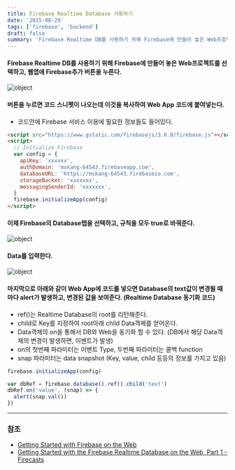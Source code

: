 ```yaml
---
title: Firebase Realtime Database 사용하기
date: '2015-08-29'
tags: ['firebase', 'backend']
draft: false
summary: 'Firebase Realtime DB를 사용하기 위해 Firebase에 만들어 놓은 Web프로젝트를 선택하고, 웹앱에 Firebase추가 버튼을 누른다.'
---
```


#### Firebase Realtime DB를 사용하기 위해 Firebase에 만들어 놓은 Web프로젝트를 선택하고, 웹앱에 Firebase추가 버튼을 누른다.

![object](/static/images/fb-base.png 'object')

#### 버튼을 누르면 코드 스니펫이 나오는데 이것을 복사하여 Web App 코드에 붙여넣는다.

- 코드안에 Firebase 서비스 이용에 필요한 정보들도 들어있다.

```html
<script src="https://www.gstatic.com/firebasejs/3.6.0/firebase.js"></script>
<script>
  // Initialize Firebase
  var config = {
    apiKey: 'xxxxxx',
    authDomain: 'mskang-64543.firebaseapp.com',
    databaseURL: 'https://mskang-64543.firebaseio.com',
    storageBucket: 'xxxxxxx',
    messagingSenderId: 'xxxxxxx',
  }
  firebase.initializeApp(config)
</script>
```

#### 이제 Firebase의 Database탭을 선택하고, 규칙을 모두 true로 바꿔준다.

![object](/static/images/fb-db-rule.png 'object')

#### Data를 입력한다.

![object](/static/images/fb-db-data.png 'object')

#### 마지막으로 아래와 같이 Web App에 코드를 넣으면 Database의 text값이 변경될 때마다 alert가 발생하고, 변경된 값을 보여준다. (Realtime Database 동기화 코드)

- ref()는 Realtime Database의 root를 리턴해준다.
- child로 Key를 지정하여 root아래 child Data객체를 얻어온다.
- Data객체의 on을 통해서 DB와 Web을 동기화 할 수 있다. (DB에서 해당 Data객체의 변경이 발생하면, 이벤트가 발생)
- on의 첫번째 파라미터는 이벤트 Type, 두번째 파라미터는 콜백 function
- snap 파라미터는 data snapshot (Key, value, child 등등의 정보를 가지고 있음)

```js
firebase.initializeApp(config)

var dbRef = firebase.database().ref().child('text')
dbRef.on('value', (snap) => {
  alert(snap.val())
})
```

---

### 참조

- [Getting Started with Firebase on the Web](https://www.youtube.com/watch?v=k1D0_wFlXgo&list=PLl-K7zZEsYLmnJ_FpMOZgyg6XcIGBu2OX)
- [Getting Started with the Firebase Realtime Database on the Web, Part 1 - Firecasts](https://www.youtube.com/watch?v=noB98K6A0TY&list=PLl-K7zZEsYLmnJ_FpMOZgyg6XcIGBu2OX&index=2)

